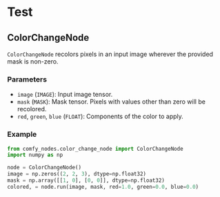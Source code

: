 # Test

## ColorChangeNode

`ColorChangeNode` recolors pixels in an input image wherever the provided mask is non-zero.

### Parameters

- `image` (`IMAGE`): Input image tensor.
- `mask` (`MASK`): Mask tensor. Pixels with values other than zero will be recolored.
- `red`, `green`, `blue` (`FLOAT`): Components of the color to apply.

### Example

```python
from comfy_nodes.color_change_node import ColorChangeNode
import numpy as np

node = ColorChangeNode()
image = np.zeros((2, 2, 3), dtype=np.float32)
mask = np.array([[1, 0], [0, 0]], dtype=np.float32)
colored, = node.run(image, mask, red=1.0, green=0.0, blue=0.0)
```

